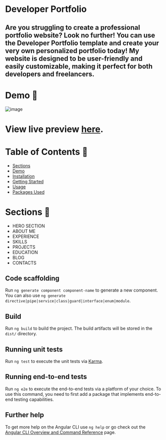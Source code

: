 # Developer Portfolio
## Are you struggling to create a professional portfolio website? Look no further! You can use the Developer Portfolio template and create your very own personalized portfolio today! My website is designed to be user-friendly and easily customizable, making it perfect for both developers and freelancers.
# Demo 🎥
  ![image](https://github.com/saurabhnalepatil/portfolio/assets/95145125/bfb5992d-65af-49f6-92ae-cb6cd9a8f7dc)

# View live preview [here](https://portfolio-tan-beta-56.vercel.app/).
# Table of Contents 📜
- [Sections](#section)
- [Demo](#demo)
- [Installation](#installation)
- [Getting Started](#getting-started)
- [Usage](#usage)
- [Packages Used](#packages-used)
# Sections 🔖
- HERO SECTION
- ABOUT ME
- EXPERIENCE
- SKILLS
- PROJECTS
- EDUCATION
- BLOG
- CONTACTS

## Code scaffolding

Run `ng generate component component-name` to generate a new component. You can also use `ng generate directive|pipe|service|class|guard|interface|enum|module`.

## Build

Run `ng build` to build the project. The build artifacts will be stored in the `dist/` directory.

## Running unit tests

Run `ng test` to execute the unit tests via [Karma](https://karma-runner.github.io).

## Running end-to-end tests

Run `ng e2e` to execute the end-to-end tests via a platform of your choice. To use this command, you need to first add a package that implements end-to-end testing capabilities.

## Further help

To get more help on the Angular CLI use `ng help` or go check out the [Angular CLI Overview and Command Reference](https://angular.io/cli) page.
